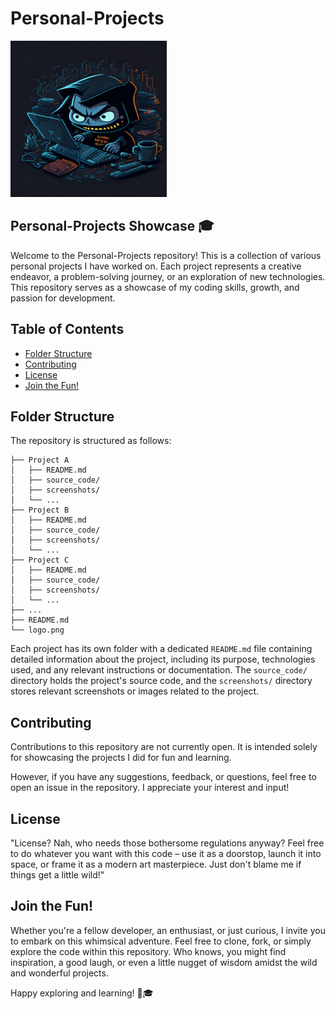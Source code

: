# Personal-Projects
<img src="logo.png" alt="Personal Projects Logo" width="250" height="250">

## Personal-Projects Showcase 🎓

Welcome to the Personal-Projects repository! This is a collection of various personal projects I have worked on. Each project represents a creative endeavor, a problem-solving journey, or an exploration of new technologies. This repository serves as a showcase of my coding skills, growth, and passion for development.

## Table of Contents

- [Folder Structure](#folder-structure)
- [Contributing](#contributing)
- [License](#license)
- [Join the Fun!](#join-the-fun)

## Folder Structure

The repository is structured as follows:

```
├── Project A
│   ├── README.md
│   ├── source_code/
│   ├── screenshots/
│   └── ...
├── Project B
│   ├── README.md
│   ├── source_code/
│   ├── screenshots/
│   └── ...
├── Project C
│   ├── README.md
│   ├── source_code/
│   ├── screenshots/
│   └── ...
├── ...
├── README.md
└── logo.png
```

Each project has its own folder with a dedicated `README.md` file containing detailed information about the project, including its purpose, technologies used, and any relevant instructions or documentation. The `source_code/` directory holds the project's source code, and the `screenshots/` directory stores relevant screenshots or images related to the project.


## Contributing

Contributions to this repository are not currently open. It is intended solely for showcasing the projects I did for fun and learning.

However, if you have any suggestions, feedback, or questions, feel free to open an issue in the repository. I appreciate your interest and input!

## License

"License? Nah, who needs those bothersome regulations anyway? Feel free to do whatever you want with this code – use it as a doorstop, launch it into space, or frame it as a modern art masterpiece. Just don't blame me if things get a little wild!"

## Join the Fun!

Whether you're a fellow developer, an enthusiast, or just curious, I invite you to embark on this whimsical adventure. Feel free to clone, fork, or simply explore the code within this repository. Who knows, you might find inspiration, a good laugh, or even a little nugget of wisdom amidst the wild and wonderful projects.

Happy exploring and learning! 🚀🎓
